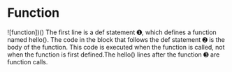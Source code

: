 # Function
![function])()
The first line is a def statement ➊, which defines a function named hello(). The code in the block that follows the def statement ➋ is the body of the function. This code is executed when the function is called, not when the function is first defined.The hello() lines after the function ➌ are function calls. 

